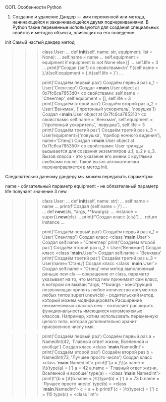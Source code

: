 ООП. Особенности Python
1. Создание и удаление
Дандер — имя переменной или метода, начинающейся и заканчивающейся двумя подчеркиваниями. В Python такие переменные используются для создания специальных свойств и методов объекта, влияющих на его поведение.

init
Самый частый дандер метод

>>> class User:
...     def __init__(self, name: str, equipment: list = None):
...         self.name = name
...         self.equipment = equipment if equipment is not None else []
...         self.life = 3
...         print(f'Создал {self} со свойствами:\n' f'{self.name = },\t{self.equipment = },\t{self.life = }')
... 
>>> 
>>> print('Создаём первый раз')
Создаём первый раз
>>> u_1 = User('Спенглер')
Создал <__main__.User object at 0x7fc6ca7853d0> со свойствами:
self.name = 'Спенглер',	self.equipment = [],	self.life = 3
>>> print('Создаём второй раз')
Создаём второй раз
>>> u_2 = User('Венкман', ['протонный ускоритель', 'ловушка'])
Создал <__main__.User object at 0x7fc6ca785310> со свойствами:
self.name = 'Венкман',	self.equipment = ['протонный ускоритель', 'ловушка'],	self.life = 3
>>> print('Создаём третий раз')
Создаём третий раз
>>> u_3 = User(equipment=['ловушка', 'прибор ночного видения'], name='Стэнц')
Создал <__main__.User object at 0x7fc6ca785350> со свойствами:
User трижды вызывается для создания экземпляров u_1, u_2 и u_3. Вызов класса - это указание его имени с круглыми скобками после. Такой вызов автоматически перенаправляется в метод init.

Следовательно данному дандеру мы можем передавать параметры:

name - обязательный параметр
equipment - не обязателеный параметр
life получает значение 3
new
>>> class User:
...     def __init__(self, name: str):
...         self.name = name
...         print(f'Создал {self.name = }')
...     
...     def __new__(cls, *args, **kwargs):
...         instance = super().__new__(cls)
...         print(f'Создал класс {cls}')
...         return instance
... 
>>> 
>>> print('Создаём первый раз')
Создаём первый раз
>>> u_1 = User('Спенглер')
Создал класс <class '__main__.User'>
Создал self.name = 'Спенглер'
>>> print('Создаём второй раз')
Создаём второй раз
>>> u_2 = User('Венкман')
Создал класс <class '__main__.User'>
Создал self.name = 'Венкман'
>>> print('Создаём третий раз')
Создаём третий раз
>>> u_3 = User(name='Стэнц')
Создал класс <class '__main__.User'>
Создал self.name = 'Стэнц'
new метод выполняемый раньше new
cls — сокращение от class, параметр указывает на то, что метод new принимает сам класс, в котором он вызван
*args, **kwargs - конструкция позволяющая принять любое количество аргументов любых типов
super().new(cls) - родительский метод, который можем модифицировать
Расширение неизменяемых классов
new - позволяет расширить функциональность имеющихся неизменяемых классов.
Например, хотим использовать переменную целого типа, которая дополнительно хранит присвоенное числу имя.

>>> print('Создаём первый раз')
Создаём первый раз
>>> a = NamedInt(42, 'Главный ответ жизни, Вселенной и вообще')
Создал класс <class '__main__.NamedInt'>
>>> print('Создаём второй раз')
Создаём второй раз
>>> b = NamedInt(73, 'Лучшее просто число')
Создал класс <class '__main__.NamedInt'>
>>> print(f'{a = }\t{a.name = }\t{type(a) = }')
a = 42	a.name = 'Главный ответ жизни, Вселенной и вообще'	type(a) = <class '__main__.NamedInt'>
>>> print(f'{b = }\t{b.name = }\t{type(b) = }')
b = 73	b.name = 'Лучшее просто число'	type(b) = <class '__main__.NamedInt'>
>>> c = a + b
>>> print(f'{c = }\t{type(c) = }')
c = 115	type(c) = <class 'int'>
>>> 